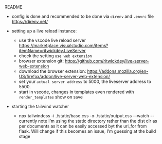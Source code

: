 README

- config is done and recommended to be done via `direnv` and `.envrc` file https://direnv.net/

- setting up a live reload instance:
    - use the vscode live reload server https://marketplace.visualstudio.com/items?itemName=ritwickdey.LiveServer
    - check the setting `use web extension`
    - browser extension git: https://github.com/ritwickdey/live-server-web-extension
    - download the browser extension: https://addons.mozilla.org/en-US/firefox/addon/live-server-web-extension/ 
    - set your `actual server address` to 5000, the liveserver address to 5500. 
    - start in vscode, changes in templates even rendered with `render_templates` show on save 


- starting the tailwind watcher
    - npx tailwindcss -i ./static/base.css -o ./static/output.css --watch
    -- currently note I'm using the static directory rather than the dist dir as per documents as it can be easily accessed byt the url_for from flask. Will change if this becomes an issue, I'm guessing at the build stage